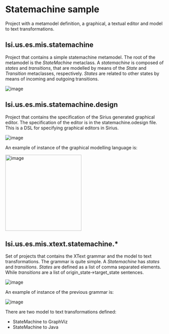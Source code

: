 # Statemachine sample
Project with a metamodel definition, a graphical, a textual editor and model to text transformations.

## lsi.us.es.mis.statemachine 
Project that contains a simple statemachine metamodel. The root of the metamodel is the _StateMachine_ metaclass. A _statemachine_ is composed of _states_ and _transitions_, 
that are modelled by means of the _State_ and _Transition_ metaclasses, respectively. _States_ are related to other states by means of incoming and outgoing transitions.

![image](https://github.com/MasterIS-MIS/statemachine/assets/72299672/2d37ff3e-180b-4bfa-8621-ea3c8bef4d86)

## lsi.us.es.mis.statemachine.design
Project that contains the specification of the Sirius generated graphical editor. The specification of the editor is in the statemachine.odesign file. This is a DSL for specifying graphical editors in Sirius.

![image](https://github.com/MasterIS-MIS/statemachine/assets/72299672/99699c9f-b894-4555-8df1-6a55c65f1d56)

An example of instance of the graphical modelling language is:

<img width="239" alt="image" src="https://github.com/MasterIS-MIS/statemachine/assets/72299672/584287e6-42a2-4f03-84f3-9becd05ee758">

## lsi.us.es.mis.xtext.statemachine.* 
Set of projects that contains the XText grammar and the model to text transformations. 
The grammar is quite simple. A _Statemachine_ has _states_ and _transitions_. _States_ are defined as a list of comma separated elements. While _transitions_ are a list of origin_state->target_state sentences.

![image](https://github.com/MasterIS-MIS/statemachine/assets/72299672/af95e53f-8a1a-4fad-b071-113afc2a0ee8)

An example of instance of the previous grammar is:

![image](https://github.com/MasterIS-MIS/statemachine/assets/72299672/0754eb24-924c-41e0-8ee1-ae1dfada1ef6)

There are two model to text transformations defined:
* StateMachine to GraphViz
* StateMachine to Java

